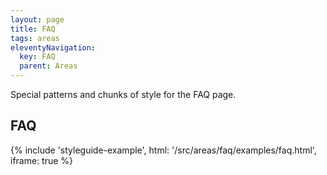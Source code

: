 ```yaml
---
layout: page
title: FAQ
tags: areas
eleventyNavigation:
  key: FAQ
  parent: Areas
---
```


Special patterns and chunks of style for the FAQ page.

## FAQ

{%
	include 'styleguide-example', html: '/src/areas/faq/examples/faq.html',
	iframe: true
%}
